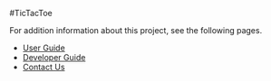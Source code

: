 #TicTacToe

For addition information about this project, see the following pages.

* [User Guide](https://github.com/ttaomae/TicTacToe/wiki/User-Guide)
* [Developer Guide](https://github.com/ttaomae/TicTacToe/wiki/Developer-Guide)
* [Contact Us](https://github.com/ttaomae/TicTacToe/wiki/Contact-Us)
